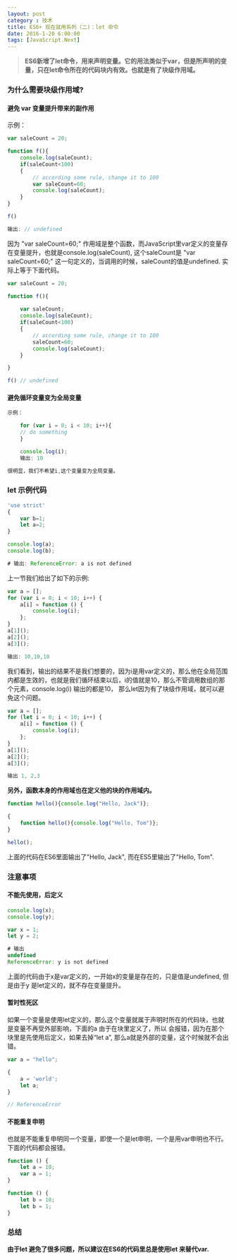 ```yaml
---
layout: post
category : 技术
title: ES6+ 现在就用系列（二)：let 命令
date: 2016-1-20 6:00:00
tags: [JavaScript.Next]
---
```



> **ES6新增了let命令，用来声明变量。它的用法类似于var，但是所声明的变量，只在let命令所在的代码块内有效。也就是有了块级作用域。**

### 为什么需要块级作用域?

#### 避免 var 变量提升带来的副作用

示例：

```javascript
var saleCount = 20;

function f(){    
    console.log(saleCount);
    if(saleCount<100)
    {   
        // according some rule, change it to 100
        var saleCount=60;
        console.log(saleCount);
    }    
}

f() 

输出: // undefined
```

因为 "var saleCount=60;" 作用域是整个函数，而JavaScript里var定义的变量存在变量提升，也就是console.log(saleCount), 这个saleCount是 "var saleCount=60;" 这一句定义的，当调用的时候，saleCount的值是undefined. 实际上等于下面代码。

```javascript
var saleCount = 20;

function f(){ 
    
    var saleCount;   
    console.log(saleCount);
    if(saleCount<100)
    {   
        // according some rule, change it to 100
        saleCount=60;
        console.log(saleCount);
    }

}

f() // undefined  
```


#### 避免循环变量变为全局变量

```javascript
示例：

    for (var i = 0; i < 10; i++){
    // do something
    }

    console.log(i);
    输出: 10

很明显，我们不希望i,这个变量变为全局变量。    
```

###  let 示例代码

```javascript
'use strict'
{
    var b=1;
    let a=2;
}

console.log(a);
console.log(b);

# 输出: ReferenceError: a is not defined
```

上一节我们给出了如下的示例:

```javascript
var a = [];
for (var i = 0; i < 10; i++) {
    a[i] = function () {
        console.log(i);
    };
}
a[1]();
a[2]();
a[3]();

输出: 10,10,10
```

我们看到，输出的结果不是我们想要的，因为i是用var定义的，那么他在全局范围内都是生效的，也就是我们循环结束以后，i的值就是10，那么不管调用数组的那个元素，console.log(i) 输出的都是10， 那么let因为有了块级作用域，就可以避免这个问题。

```javascript
var a = [];
for (let i = 0; i < 10; i++) {
    a[i] = function () {
        console.log(i);
    };
}
a[1]();
a[2]();
a[3]();

输出 1, 2,3
```

**另外，函数本身的作用域也在定义他的块的作用域内。**

```javascript
function hello(){console.log("Hello, Jack")};

{
    function hello(){console.log("Hello, Tom")};
}

hello();  
```

上面的代码在ES6里面输出了"Hello, Jack", 而在ES5里输出了"Hello, Tom".     

### 注意事项

####  不能先使用，后定义

```javascript
console.log(x);
console.log(y);

var x = 1;
let y = 2;

# 输出
undefined
ReferenceError: y is not defined
```

上面的代码由于x是var定义的，一开始x的变量是存在的，只是值是undefined, 但是由于y 是let定义的，就不存在变量提升。
    

#### 暂时性死区

如果一个变量是使用let定义的，那么这个变量就属于声明时所在的代码块，也就是变量不再受外部影响，下面的a 由于在块里定义了，所以 会报错，因为在那个块里是先使用后定义，如果去掉“let a”, 那么a就是外部的变量，这个时候就不会出错。 
    
```javascript
var a = "hello";

{
    a = 'world'; 
    let a;
}

// ReferenceError
```

#### 不能重复申明

也就是不能重复申明同一个变量，即使一个是let申明，一个是用var申明也不行。 下面的代码都会报错。
    
```javascript
function () {
    let a = 10;
    var a = 1;
}
```


```javascript
function () {
    let b = 10;
    let b = 1;
}
```

### 总结

**由于let 避免了很多问题，所以建议在ES6的代码里总是使用let 来替代var.**  
    


​      
